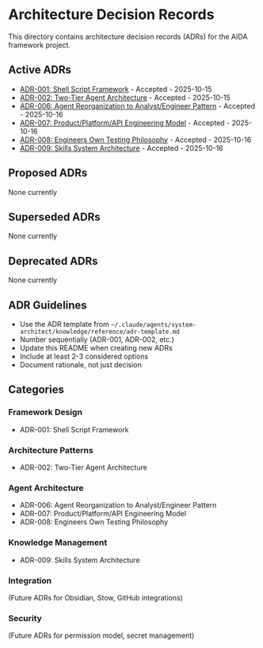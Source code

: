 # Architecture Decision Records

This directory contains architecture decision records (ADRs) for the AIDA framework project.

## Active ADRs

- [ADR-001: Shell Script Framework](adr-001-shell-script-framework.md) - Accepted - 2025-10-15
- [ADR-002: Two-Tier Agent Architecture](adr-002-two-tier-agent-architecture.md) - Accepted - 2025-10-15
- [ADR-006: Agent Reorganization to Analyst/Engineer Pattern](adr-006-analyst-engineer-agent-pattern.md) - Accepted - 2025-10-16
- [ADR-007: Product/Platform/API Engineering Model](adr-007-product-platform-api-engineering.md) - Accepted - 2025-10-16
- [ADR-008: Engineers Own Testing Philosophy](adr-008-engineers-own-testing.md) - Accepted - 2025-10-16
- [ADR-009: Skills System Architecture](adr-009-skills-system-architecture.md) - Accepted - 2025-10-16

## Proposed ADRs

None currently

## Superseded ADRs

None currently

## Deprecated ADRs

None currently

## ADR Guidelines

- Use the ADR template from `~/.claude/agents/system-architect/knowledge/reference/adr-template.md`
- Number sequentially (ADR-001, ADR-002, etc.)
- Update this README when creating new ADRs
- Include at least 2-3 considered options
- Document rationale, not just decision

## Categories

### Framework Design

- ADR-001: Shell Script Framework

### Architecture Patterns

- ADR-002: Two-Tier Agent Architecture

### Agent Architecture

- ADR-006: Agent Reorganization to Analyst/Engineer Pattern
- ADR-007: Product/Platform/API Engineering Model
- ADR-008: Engineers Own Testing Philosophy

### Knowledge Management

- ADR-009: Skills System Architecture

### Integration

(Future ADRs for Obsidian, Stow, GitHub integrations)

### Security

(Future ADRs for permission model, secret management)
